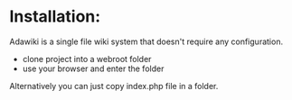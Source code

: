 # Installation:

Adawiki is a single file wiki system that doesn't require any configuration.

* clone project into a webroot folder
* use your browser and enter the folder

Alternatively you can just copy index.php file in a folder.

